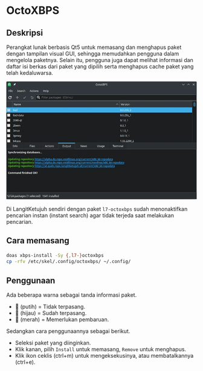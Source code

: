 # OctoXBPS

## Deskripsi

Perangkat lunak berbasis Qt5 untuk memasang dan menghapus paket dengan tampilan visual GUI, sehingga memudahkan pengguna dalam mengelola paketnya. Selain itu, pengguna juga dapat melihat informasi dan daftar isi berkas dari paket yang dipilih serta menghapus cache paket yang telah kedaluwarsa.

![OctoXBPS LangitKetujuh OS](../../media/image/octoxbps-langitketujuh-id.webp)

Di LangitKetujuh sendiri dengan paket `l7-octoxbps` sudah menonaktifkan pencarian instan (instant search) agar tidak terjeda saat melakukan pencarian.

## Cara memasang

```sh
doas xbps-install -Sy {,l7-}octoxbps
cp -rfv /etc/skel/.config/octoxbps/ ~/.config/
```

## Penggunaan

Ada beberapa warna sebagai tanda informasi paket.

- 📃 (putih) = Tidak terpasang.
- 📗 (hijau) = Sudah terpasang.
- 📕 (merah) = Memerlukan pembaruan.

Sedangkan cara penggunaannya sebagai berikut.

- Seleksi paket yang diinginkan.
- Klik kanan, pilih `Install` untuk memasang, `Remove` untuk menghapus.
- Klik ikon ceklis (ctrl+m) untuk mengeksekusinya, atau membatalkannya (ctrl+e).

<!--## Eksekusi sh

Biasanya octoxbps memerlukan kata sandi untuk sinkronisasi. Hal ini dikarenakan octoxbps membutuhkan eksekusi `sh` dengan pengguna root. Dengan demikian, sebagai pengguna dalam kategori wheel (administrator) agar dapat menjalankan octoxbps tanpa kata sandi, maka berikan akses tanpa kata sandi untuk `sh` di sudoers dengan menjalankan perintah dibawah ini (sekali saja).

```sh
doas sh -c "echo '%wheel ALL=(ALL) NOPASSWD: /bin/sh' >> /etc/sudoers"
```

Untuk versi rilis setelah `20210921`, perintah tersebut sudah terkonfigurasi.-->
